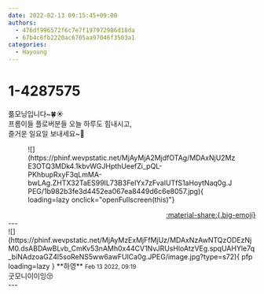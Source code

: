 ```yaml
---
date: 2022-02-13 09:15:45+09:00
authors:
  - 476df996572f6c7e7f197972986d18da
  - 67b4c6fb2220ac6705aa97046f3503a1
categories:
  - Hayoung
---
```


# 1-4287575

<div class="post-container" markdown="1">
<div class="content-container md-sidebar__scrollwrap" markdown="1">

픎모닝입니다~🍀☀️<br>프롬이들 플로버분들 오늘 하루도 힘내시고, <br>즐거운 일요일 보내세요~🤗
<figure markdown="1">
![](https://phinf.wevpstatic.net/MjAyMjA2MjdfOTAg/MDAxNjU2MzE3OTQ3MDk4.1kbvWGJHpthUeefZi_pQL-PKhbupRxyF3qLmMA-bwLAg.ZHTX32TaES99IL73B3FeIYx7zFvaIUTfS1aHoytNaq0g.JPEG/1b982b3fe3d4452ea067ea8449d6c6e8057.jpg){ loading=lazy onclick="openFullscreen(this)"}
</figure>


</div>
</div>

<div style="text-align: right;" markdown="1">
<a href="https://weverse.io/fromis9/fanpost/1-4287575" style="text-align: right;">:material-share:{.big-emoji}</a>
</div>
---

<div class="comments-container md-sidebar__scrollwrap" markdown="1">
<div class="comment" markdown="1">
<div class='id-container' markdown="1">
![](https://phinf.wevpstatic.net/MjAyMzExMjFfMjUz/MDAxNzAwNTQzODEzNjM0.dsABDAwBLvb_CmKv53nAMh0x44CV1NvJRUsHloAtzVEg.spqUAHYle7q_biNAdzoaGZ4l5soReNS5ww6awFUlCa0g.JPEG/image.jpg?type=s72){ pfp loading=lazy }
**<span class="artist">하영</span>** <small>Feb 13 2022, 09:19</small><br>
</div>
<div class='comment-body' markdown="1">
굿모니이이잉😚
</div>
</div>
</div>
---
